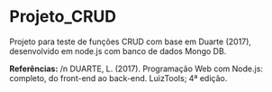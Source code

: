 # Projeto_CRUD
Projeto para teste de funções CRUD com base em Duarte (2017), desenvolvido em node.js com banco de dados Mongo DB.

**Referências:** /n
DUARTE, L. (2017). Programação Web com Node.js: completo, do front-end ao back-end.  LuizTools; 4ª edição.
